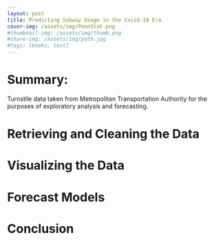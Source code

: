 ```yaml
---
layout: post
title: Predicting Subway Usage in the Covid-19 Era
cover-img: /assets/img/PennStat.png
#thumbnail-img: /assets/img/thumb.png
#share-img: /assets/img/path.jpg
#tags: [books, test]
---
```


# Summary:
Turnstile data taken from Metropolitan Transportation Authority for the purposes of exploratory analysis and forecasting.

# Retrieving and Cleaning the Data

# Visualizing the Data

# Forecast Models

# Conclusion
